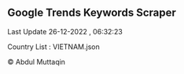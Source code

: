 

## Google Trends Keywords Scraper 
 
Last Update 26-12-2022 , 06:32:23

Country List :
VIETNAM.json



© Abdul Muttaqin 
